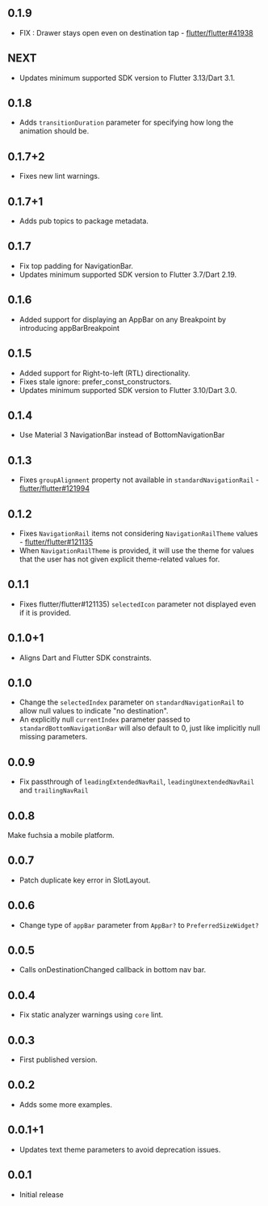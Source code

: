 ## 0.1.9

* FIX : Drawer stays open even on destination tap - [flutter/flutter#41938](https://github.com/flutter/flutter/issues/141938)

## NEXT

* Updates minimum supported SDK version to Flutter 3.13/Dart 3.1.

## 0.1.8

*  Adds `transitionDuration` parameter for specifying how long the animation should be.

## 0.1.7+2

* Fixes new lint warnings.

## 0.1.7+1

* Adds pub topics to package metadata.

## 0.1.7

* Fix top padding for NavigationBar.
* Updates minimum supported SDK version to Flutter 3.7/Dart 2.19.

## 0.1.6

* Added support for displaying an AppBar on any Breakpoint by introducing appBarBreakpoint

## 0.1.5

* Added support for Right-to-left (RTL) directionality.
* Fixes stale ignore: prefer_const_constructors.
* Updates minimum supported SDK version to Flutter 3.10/Dart 3.0.

## 0.1.4

* Use Material 3 NavigationBar instead of BottomNavigationBar

## 0.1.3

* Fixes `groupAlignment` property not available in `standardNavigationRail` - [flutter/flutter#121994](https://github.com/flutter/flutter/issues/121994)

## 0.1.2

* Fixes `NavigationRail` items not considering `NavigationRailTheme` values - [flutter/flutter#121135](https://github.com/flutter/flutter/issues/121135)
* When `NavigationRailTheme` is provided, it will use the theme for values that the user has not given explicit theme-related values for.

## 0.1.1

* Fixes flutter/flutter#121135) `selectedIcon` parameter not displayed even if it is provided.

## 0.1.0+1

* Aligns Dart and Flutter SDK constraints.

## 0.1.0

* Change the `selectedIndex` parameter on `standardNavigationRail` to allow null values to indicate "no destination".
* An explicitly null `currentIndex` parameter passed to `standardBottomNavigationBar` will also default to 0, just like implicitly null missing parameters.

## 0.0.9

* Fix passthrough of `leadingExtendedNavRail`, `leadingUnextendedNavRail` and `trailingNavRail`

## 0.0.8

Make fuchsia a mobile platform.

## 0.0.7

* Patch duplicate key error in SlotLayout.

## 0.0.6

* Change type of `appBar` parameter from `AppBar?` to `PreferredSizeWidget?`

## 0.0.5

* Calls onDestinationChanged callback in bottom nav bar.

## 0.0.4

* Fix static analyzer warnings using `core` lint.

## 0.0.3

* First published version.

## 0.0.2

* Adds some more examples.

## 0.0.1+1

* Updates text theme parameters to avoid deprecation issues.

## 0.0.1

* Initial release
